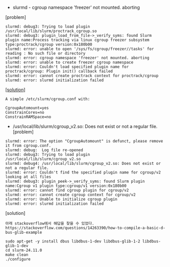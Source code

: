 * slurmd - cgroup namespace 'freezer' not mounted. aborting

[problem]
```
slurmd: debug3: Trying to load plugin /usr/local/lib/slurm/proctrack_cgroup.so
slurmd: debug3: plugin_load_from_file->_verify_syms: found Slurm plugin name:Process tracking via linux cgroup freezer subsystem type:proctrack/cgroup version:0x180b00
slurmd: error: unable to open '/sys/fs/cgroup/freezer//tasks' for reading : No such file or directory
slurmd: error: cgroup namespace 'freezer' not mounted. aborting
slurmd: error: unable to create freezer cgroup namespace
slurmd: error: Couldn't load specified plugin name for proctrack/cgroup: Plugin init() callback failed
slurmd: error: cannot create proctrack context for proctrack/cgroup
slurmd: error: slurmd initialization failed
```

[[solution]](https://stackoverflow.com/questions/62641323/error-cgroup-namespace-freezer-not-mounted-aborting)
```
A simple /etc/slurm/cgroup.conf with:

CgroupAutomount=yes
ConstrainCores=no
ConstrainRAMSpace=no
```

* /usr/local/lib/slurm/cgroup_v2.so: Does not exist or not a regular file.
[problem]
```
slurmd: error: The option "CgroupAutomount" is defunct, please remove it from cgroup.conf.
slurmd: debug:  Log file re-opened
slurmd: debug3: Trying to load plugin /usr/local/lib/slurm/cgroup_v2.so
slurmd: debug4: /usr/local/lib/slurm/cgroup_v2.so: Does not exist or not a regular file.
slurmd: error: Couldn't find the specified plugin name for cgroup/v2 looking at all files
slurmd: debug3: plugin_peek->_verify_syms: found Slurm plugin name:Cgroup v1 plugin type:cgroup/v1 version:0x180b00
slurmd: error: cannot find cgroup plugin for cgroup/v2
slurmd: error: cannot create cgroup context for cgroup/v2
slurmd: error: Unable to initialize cgroup plugin
slurmd: error: slurmd initialization failed
```

[solution]
```
아래 stackoverflow에서 해답을 찾을 수 있었다.
https://stackoverflow.com/questions/14263390/how-to-compile-a-basic-d-bus-glib-example
 
sudo apt-get -y install dbus libdbus-1-dev libdbus-glib-1-2 libdbus-glib-1-dev
cd slurm-24.11.0
make clean
./configure

```


